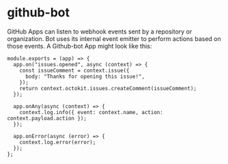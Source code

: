 # github-bot
<!-- Github-Bot for creating a lot of commits, modify their dates and push it on github to a private repository.
Github then generates a Contribution Graph accordingly. You can even make creative art on your Github profile. Do check out my GitHub profile for one such.

The more commits we make on the same date, the deeper the color becomes. You can even add different shades to the Github commit contribution graph.  -->
GitHub Apps can listen to webhook events sent by a repository or organization. Bot uses its internal event emitter to perform actions based on those events.
A Github-bot App might look like this:

``` node
module.exports = (app) => {
  app.on("issues.opened", async (context) => {
    const issueComment = context.issue({
      body: "Thanks for opening this issue!",
    });
    return context.octokit.issues.createComment(issueComment);
  });

  app.onAny(async (context) => {
    context.log.info({ event: context.name, action: context.payload.action });
  });

  app.onError(async (error) => {
    context.log.error(error);
  });
};
```
